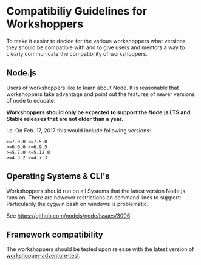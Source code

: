 # Compatibiliy Guidelines for Workshoppers

To make it easier to decide for the various workshoppers what versions they should be compatible with and to give
users and mentors a way to clearly communicate the compatibility of workshoppers.

## Node.js

Users of workshoppers like to learn about Node. It is reasonable that workshoppers take advantage and point
out the features of newer versions of node to educate.

**Workshoppers should only be expected to support the Node.js LTS and Stable releases that are not older than a year.**

i.e. On Feb. 17, 2017 this would include following versions:
```
>=7.0.0 <=7.5.0
>=6.0.0 <=6.9.5
>=5.7.0 <=5.12.0
>=4.3.2 <=4.7.3
```

## Operating Systems & CLI's

Workshoppers should run on all Systems that the latest version Node.js runs on. There are however restrictions on
command lines to support: Particularily the cygwin bash on windows is problematic.

See https://github.com/nodejs/node/issues/3006

## Framework compatibility

The workshoppers should be tested upon release with the latest version of [workshopper-adventure-test](https://github.com/workshopper/workshopper-adventure-test).
